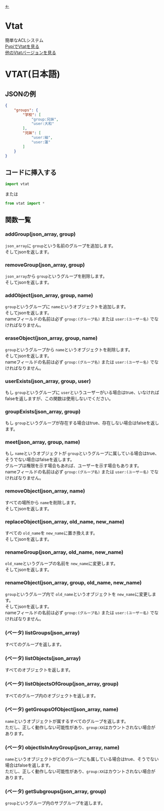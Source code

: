 [<-](https://github.com/askofback/Vtat-Docs/blob/main/README.md)
# Vtat
簡単なACLシステム<br>
[PypiでVtatを見る](https://pypi.org/project/vtat/)<br>
[他のVtatバージョンを見る](https://github.com/askofback)

# VTAT(日本語)

## JSONの例
```json
{
    "groups": {
        "学校": [
            "group:兄妹",
            "user:大和"
        ],
        "兄妹": [
            "user:紬",
            "user:蓮"
        ]
    }
}
```

## コードに挿入する
```python
import vtat
```
または
```python
from vtat import *
```

## 関数一覧

### addGroup(json_array, group)
`json_array`に `group`という名前のグループを追加します。<br>
そしてjsonを返します。

### removeGroup(json_array, group)
`json_array`から `group`というグループを削除します。<br>
そしてjsonを返します。

### addObject(json_array, group, name)
`group`というグループに `name`というオブジェクトを追加します。<br>
そしてjsonを返します。<br>
nameフィールドの名前は必ず `group:(グループ名)` または `user:(ユーザー名)` でなければなりません。

### eraseObject(json_array, group, name)
`group`というグループから `name`というオブジェクトを削除します。<br>
そしてjsonを返します。<br>
nameフィールドの名前は必ず `group:(グループ名)` または `user:(ユーザー名)` でなければなりません。

### userExists(json_array, group, user)
もし `group`というグループに `user`というユーザーがいる場合はtrue、いなければfalseを返しますが、この関数は使用しないでください。

### groupExists(json_array, group)
もし `group`というグループが存在する場合はtrue、存在しない場合はfalseを返します。

### meet(json_array, group, name)
もし `name`というオブジェクトが `group`というグループに属している場合はtrue、そうでない場合はfalseを返します。<br>
グループは権限を示す場合もあれば、ユーザーを示す場合もあります。<br>
nameフィールドの名前は必ず `group:(グループ名)` または `user:(ユーザー名)` でなければなりません。

### removeObject(json_array, name)
すべての場所から `name`を削除します。<br>
そしてjsonを返します。

### replaceObject(json_array, old_name, new_name)
すべての `old_name`を `new_name`に置き換えます。<br>
そしてjsonを返します。

### renameGroup(json_array, old_name, new_name)
`old_name`というグループの名前を `new_name`に変更します。<br>
そしてjsonを返します。

### renameObject(json_array, group, old_name, new_name)
`group`というグループ内で `old_name`というオブジェクトを `new_name`に変更します。<br>
そしてjsonを返します。<br>
nameフィールドの名前は必ず `group:(グループ名)` または `user:(ユーザー名)` でなければなりません。

### (ベータ) listGroups(json_array)
すべてのグループを返します。

### (ベータ) listObjects(json_array)
すべてのオブジェクトを返します。

### (ベータ) listObjectsOfGroup(json_array, group)
すべてのグループ内のオブジェクトを返します。

### (ベータ) getGroupsOfObject(json_array, name)
`name`というオブジェクトが属するすべてのグループを返します。<br>
ただし、正しく動作しない可能性があり、`group:XX`はカウントされない場合があります。

### (ベータ) objectIsInAnyGroup(json_array, name)
`name`というオブジェクトがどのグループにも属している場合はtrue、そうでない場合はfalseを返します。<br>
ただし、正しく動作しない可能性があり、`group:XX`はカウントされない場合があります。

### (ベータ) getSubgroups(json_array, group)
`group`というグループ内のサブグループを返します。
